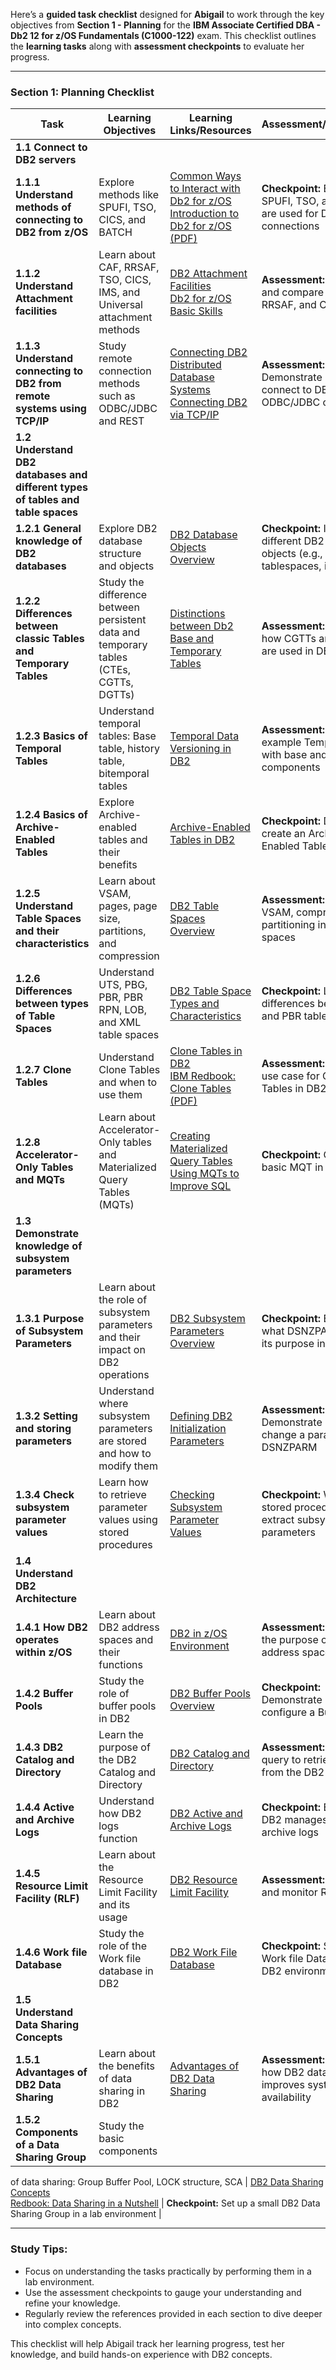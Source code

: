 Here’s a **guided task checklist** designed for **Abigail** to work through the key objectives from **Section 1 - Planning** for the **IBM Associate Certified DBA - Db2 12 for z/OS Fundamentals (C1000-122)** exam. This checklist outlines the **learning tasks** along with **assessment checkpoints** to evaluate her progress.

---

### **Section 1: Planning Checklist**

| **Task** | **Learning Objectives** | **Learning Links/Resources** | **Assessment/Checkpoint** |
|----------|-------------------------|-----------------------------|---------------------------|
| **1.1 Connect to DB2 servers** | | | |
| **1.1.1 Understand methods of connecting to DB2 from z/OS** | Explore methods like SPUFI, TSO, CICS, and BATCH | [Common Ways to Interact with Db2 for z/OS](https://www.ibm.com/docs/en/db2-for-zos/12?topic=operations-commonwaysinteract-db2-zos) <br> [Introduction to Db2 for z/OS (PDF)](https://www.ibm.com/docs/en/SSEPEK_12.0.0/pdf/db2z_12_introbook.pdf) | **Checkpoint:** Explain how SPUFI, TSO, and CICS are used for DB2 connections |
| **1.1.2 Understand Attachment facilities** | Learn about CAF, RRSAF, TSO, CICS, IMS, and Universal attachment methods | [DB2 Attachment Facilities](https://www.ibm.com/docs/en/db2-for-zos/12?topic=architecture-db2-attachmentfacilities) <br> [Db2 for z/OS Basic Skills](https://www.ibm.com/docs/en/zos-basic-skills?topic=architecture-db2attachmentfacilities) | **Assessment:** Identify and compare CAF, RRSAF, and CICS |
| **1.1.3 Understand connecting to DB2 from remote systems using TCP/IP** | Study remote connection methods such as ODBC/JDBC and REST | [Connecting DB2 Distributed Database Systems](https://www.ibm.com/docs/en/db2-for-zos/12?topic=db2-connectingdistributeddatabase-systems) <br> [Connecting DB2 via TCP/IP](https://www.ibm.com/docs/en/db2-for-zos/12?topic=db2-connecting-systemstcpip) | **Assessment:** Demonstrate how to connect to DB2 using ODBC/JDBC or REST |
| **1.2 Understand DB2 databases and different types of tables and table spaces** | | | |
| **1.2.1 General knowledge of DB2 databases** | Explore DB2 database structure and objects | [DB2 Database Objects Overview](https://www.ibm.com/docs/en/db2-for-zos/12?topic=concepts-db2-databaseobjects-overview) | **Checkpoint:** Identify different DB2 database objects (e.g., tablespaces, indexes) |
| **1.2.2 Differences between classic Tables and Temporary Tables** | Study the difference between persistent data and temporary tables (CTEs, CGTTs, DGTTs) | [Distinctions between Db2 Base and Temporary Tables](https://www.ibm.com/docs/en/db2-for-zos/12?topic=tables-distinctionsbetweendb2-base-temporary) | **Assessment:** Explain how CGTTs and DGTTs are used in DB2 |
| **1.2.3 Basics of Temporal Tables** | Understand temporal tables: Base table, history table, bitemporal tables | [Temporal Data Versioning in DB2](https://www.ibm.com/docs/en/db2-for-zos/12?topic=tables-temporaldataversioning) | **Assessment:** Create an example Temporal Table with base and history components |
| **1.2.4 Basics of Archive-Enabled Tables** | Explore Archive-enabled tables and their benefits | [Archive-Enabled Tables in DB2](https://www.ibm.com/docs/en/db2-for-zos/12?topic=tables-archiveenabledarchive) | **Checkpoint:** Define and create an Archive-Enabled Table |
| **1.2.5 Understand Table Spaces and their characteristics** | Learn about VSAM, pages, page size, partitions, and compression | [DB2 Table Spaces Overview](https://www.ibm.com/docs/en/db2-for-zos/12?topic=structures-db2-table-spaces) | **Assessment:** Compare VSAM, compression, and partitioning in DB2 table spaces |
| **1.2.6 Differences between types of Table Spaces** | Understand UTS, PBG, PBR, PBR RPN, LOB, and XML table spaces | [DB2 Table Space Types and Characteristics](https://www.ibm.com/docs/en/db2-for-zos/12?topic=spaces-table-spacetypescharacteristics-in-db2-zos) | **Checkpoint:** List the differences between PBG and PBR table spaces |
| **1.2.7 Clone Tables** | Understand Clone Tables and when to use them | [Clone Tables in DB2](https://www.ibm.com/docs/en/db2-for-zos/12?topic=table-exchangingdatabetween-base-clone) <br> [IBM Redbook: Clone Tables (PDF)](https://www.redbooks.ibm.com/redbooks/pdfs/sg247330.pdf) | **Assessment:** Describe a use case for Clone Tables in DB2 |
| **1.2.8 Accelerator-Only Tables and MQTs** | Learn about Accelerator-Only tables and Materialized Query Tables (MQTs) | [Creating Materialized Query Tables](https://www.ibm.com/docs/en/db2-for-zos/12?topic=tables-creatingmaterializedquery) <br> [Using MQTs to Improve SQL](https://www.ibm.com/docs/en/db2-for-zos/12?topic=performanceusingmaterialized-query-tables-improve-sql) | **Checkpoint:** Create a basic MQT in DB2 |
| **1.3 Demonstrate knowledge of subsystem parameters** | | | |
| **1.3.1 Purpose of Subsystem Parameters** | Learn about the role of subsystem parameters and their impact on DB2 operations | [DB2 Subsystem Parameters Overview](https://www.ibm.com/docs/en/db2-for-zos/12?topic=objectssubsystemparameters) | **Checkpoint:** Explain what DSNZPARM is and its purpose in DB2 |
| **1.3.2 Setting and storing parameters** | Understand where subsystem parameters are stored and how to modify them | [Defining DB2 Initialization Parameters](https://www.ibm.com/docs/en/db2-for-zos/12?topic=id1-installation-step-6-definedb2-initialization-parameters-dsntijuz-dsntijua-dsntijum-dsntijul) | **Assessment:** Demonstrate how to change a parameter in DSNZPARM |
| **1.3.4 Check subsystem parameter values** | Learn how to retrieve parameter values using stored procedures | [Checking Subsystem Parameter Values](https://www.ibm.com/docs/en/db2-for-zos/12?topic=objectssubsystemparameters) | **Checkpoint:** Write a stored procedure to extract subsystem parameters |
| **1.4 Understand DB2 Architecture** | | | |
| **1.4.1 How DB2 operates within z/OS** | Learn about DB2 address spaces and their functions | [DB2 in z/OS Environment](https://www.ibm.com/docs/en/db2-for-zos/12?topic=architecture-db2-inzosenvironment) | **Assessment:** Describe the purpose of each DB2 address space |
| **1.4.2 Buffer Pools** | Study the role of buffer pools in DB2 | [DB2 Buffer Pools Overview](https://www.ibm.com/docs/en/db2-for-zos/12?topic=objects-buffer-pools) | **Checkpoint:** Demonstrate how to configure a Buffer Pool |
| **1.4.3 DB2 Catalog and Directory** | Learn the purpose of the DB2 Catalog and Directory | [DB2 Catalog and Directory](https://www.ibm.com/docs/en/db2-for-zos/12?topic=objects-db2-catalog) | **Assessment:** Write a query to retrieve data from the DB2 Catalog |
| **1.4.4 Active and Archive Logs** | Understand how DB2 logs function | [DB2 Active and Archive Logs](https://www.ibm.com/docs/en/db2-for-zos/12?topic=objects-active-archive-logs) | **Checkpoint:** Explain how DB2 manages active and archive logs |
| **1.4.5 Resource Limit Facility (RLF)** | Learn about the Resource Limit Facility and its usage | [DB2 Resource Limit Facility](https://www.ibm.com/docs/en/db2-for-zos/12?topic=objects-resource-limit-facility) | **Assessment:** Configure and monitor RLF in DB2 |
| **1.4.6 Work file Database** | Study the role of the Work file database in DB2 | [DB2 Work File Database](https://www.ibm.com/docs/en/db2-for-zos/12?topic=objects-work-file-database) | **Checkpoint:** Set up a Work file Database in a DB2 environment |
| **1.5 Understand Data Sharing Concepts** | | | |
| **1.5.1 Advantages of DB2 Data Sharing** | Learn about the benefits of data sharing in DB2 | [Advantages of DB2 Data Sharing](https://www.ibm.com/docs/en/db2-for-zos/12?topic=ds-advantages-db2-datasharing) | **Assessment:** Explain how DB2 data sharing improves system availability |
| **1.5.2 Components of a Data Sharing Group** | Study the basic components

 of data sharing: Group Buffer Pool, LOCK structure, SCA | [DB2 Data Sharing Concepts](https://www.ibm.com/docs/en/db2-for-zos/12?topic=concepts-db2-data-sharing) <br> [Redbook: Data Sharing in a Nutshell](https://www.redbooks.ibm.com/abstracts/sg247322.html) | **Checkpoint:** Set up a small DB2 Data Sharing Group in a lab environment |

---

### **Study Tips:**
- Focus on understanding the tasks practically by performing them in a lab environment.
- Use the assessment checkpoints to gauge your understanding and refine your knowledge.
- Regularly review the references provided in each section to dive deeper into complex concepts.

This checklist will help Abigail track her learning progress, test her knowledge, and build hands-on experience with DB2 concepts.
